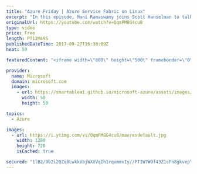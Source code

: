 ```yaml
---
title: "Azure Friday | Azure Service Fabric on Linux"
excerpt: "In this episode, Mani Ramaswamy joins Scott Hanselman to talk about Azure Service Fabric on Linux, which recently became generally available as a container orchestrator. Many premier first-party services such as Azure SQL Database, Bing, Azure Cosmos DB, and EventHubs are all running on Service Fabric"
originalUrl: https://youtube.com/watch?v=QqmPM8G4cu8
type: video
price: Free
length: PT12M49S
publishedDateTime: 2017-09-27T16:38:09Z
heat: 50

featuredContent: "<iframe width=\"800\" height=\"500\" frameborder=\"0\" src=\"https://www.youtube.com/embed/QqmPM8G4cu8\" allow=\"accelerometer; autoplay; encrypted-media; gyroscope; picture-in-picture\" allowfullscreen></iframe>"

provider:
  name: Microsoft
  domain: microsoft.com
  images:
    - url: https://smartableai.github.io/microsoft-azure/assets/images/organizations/microsoft.com-50x50.jpg
      width: 50
      height: 50

topics:
  - Azure

images:
  - url: https://i.ytimg.com/vi/QqmPM8G4cu8/maxresdefault.jpg
    width: 1280
    height: 720
    isCached: true

secured: "1lB2/9b2i2QZq8LwkkVbjWXXVqIh1rqvmmvIy//PTIW7W0f43Z1cFn8gkvepYm3FNTIOSd/nVppqpIpJ32QlBusb2NUTtkH5usBg6dlcZuCHZNbL966Mh0inW+C0FJJ8pB7k6YiMXBtuUR5q8oxvPKfytSiDgRkW6A0HD/GDDtiS8pwNansT1gQkuMKfHIiBKN3M96ol9drA4bs4tSv8pMOZvZEwgJISeMUPnT8CANZmC0oVCGHdth23vMaPHR3kZpF625OMWDvN6A5knFwAse6JeXCYuHVTduN4T3222OnRaUIm7amdGdfhd5oTXA8sc40nVHbc2C1BHP8FOVGOdMhf8warLJf2y7kEEzsD8bPlqCxvWnxtI/O24tiHjaVRRlaMXs16EuHsk66m0Rue68+TW4bua4DCIP87WGJt59Q=;94Lpfr2NaIO8ai/xLZehEg=="
---
```


